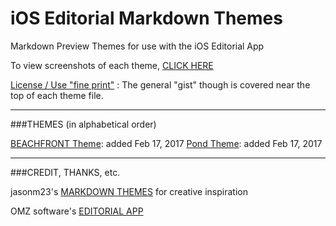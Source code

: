 # iOS Editorial Markdown Themes
Markdown Preview Themes for use with the iOS Editorial App

To view screenshots of each theme, [CLICK HERE](https://github.com/g33kyM0m/iOS-Editorial-Markdown-Themes/blob/master/Theme-Previews.md)

[License / Use "fine print"](https://github.com/g33kyM0m/iOS-Editorial-Markdown-Themes/blob/master/LICENSE) : The general "gist" though is covered near the top of each theme file.

****

###THEMES (in alphabetical order)

[BEACHFRONT Theme](https://github.com/g33kyM0m/iOS-Editorial-Markdown-Themes/blob/master/BeachfrontTheme.html): added Feb 17, 2017
[Pond Theme](iOS-Editorial-Markdown-Themes-/PondTheme.html): added Feb 17, 2017

****

###CREDIT, THANKS, etc.

jasonm23's [MARKDOWN THEMES](https://github.com/jasonm23/markdown-css-themes) for creative inspiration

OMZ software's [EDITORIAL APP](http://omz-software.com/editorial/)






